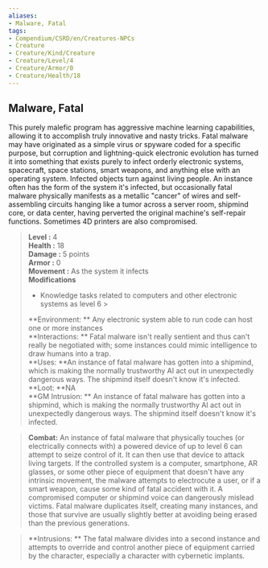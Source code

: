 ```yaml
---
aliases:
- Malware, Fatal
tags:
- Compendium/CSRD/en/Creatures-NPCs
- Creature
- Creature/Kind/Creature
- Creature/Level/4
- Creature/Armor/0
- Creature/Health/18
---
```


  
## Malware, Fatal  
This purely malefic program has aggressive machine learning capabilities, allowing it to accomplish truly innovative and nasty tricks. Fatal malware may have originated as a simple virus or spyware coded for a specific purpose, but corruption and lightning-quick electronic evolution has turned it into something that exists purely to infect orderly electronic systems, spacecraft, space stations, smart weapons, and anything else with an operating system. Infected objects turn against living people. An instance often has the form of the system it's infected, but occasionally fatal malware physically manifests as a metallic "cancer" of wires and self-assembling circuits hanging like a tumor across a server room, shipmind core, or data center, having perverted the original machine's self-repair functions. Sometimes 4D printers are also compromised.  

  
> **Level :** 4  
> **Health :** 18  
> **Damage :** 5 points  
> **Armor :** 0  
> **Movement :** As the system it infects  
> **Modifications**  
>- Knowledge tasks related to computers and other electronic systems as level 6 >
>  
> **Environment: ** Any electronic system able to run code can host one or more instances  
> **Interactions: ** Fatal malware isn't really sentient and thus can't really be negotiated with; some instances could mimic intelligence to draw humans into a trap.  
> **Uses: **An instance of fatal malware has gotten into a shipmind, which is making the normally trustworthy AI act out in unexpectedly dangerous ways. The shipmind itself doesn't know it's infected.  
> **Loot: **NA  
> **GM Intrusion: ** An instance of fatal malware has gotten into a shipmind, which is making the normally trustworthy AI act out in unexpectedly dangerous ways. The shipmind itself doesn't know it's infected.  

> **Combat:** 
> An instance of fatal malware that physically touches (or electrically connects with) a powered device of up to level 6 can attempt to seize control of it. It can then use that device to attack living targets. If the controlled system is a computer, smartphone, AR glasses, or some other piece of equipment that doesn't have any intrinsic movement, the malware attempts to electrocute a user, or if a smart weapon, cause some kind of fatal accident with it. A compromised computer or shipmind voice can dangerously mislead victims. Fatal malware duplicates itself, creating many instances, and those that survive are usually slightly better at avoiding being erased than the previous generations.  
  

> **Intrusions: ** 
> The fatal malware divides into a second instance and attempts to override and control another piece of equipment carried by the character, especially a character with cybernetic implants.  
